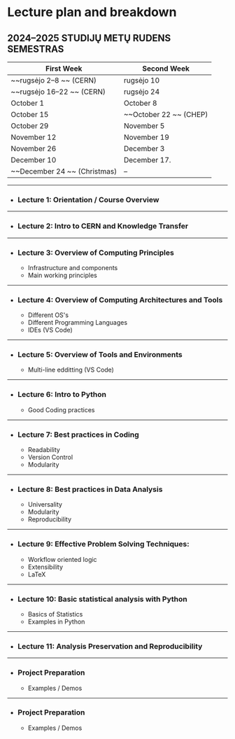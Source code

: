# Lecture plan and breakdown

## 2024–2025 STUDIJŲ METŲ RUDENS SEMESTRAS

| **First Week**                 | **Second Week**         |
| ------------------------------ | ----------------------- |
| ~~rugsėjo 2–8 ~~ (CERN)      | rugsėjo 10            |
| ~~rugsėjo 16–22 ~~ (CERN)    | rugsėjo 24            |
| October 1                     | October 8              |
| October 15                    | ~~October 22 ~~ (CHEP) |
| October 29                      | November 5           |
| November 12                 | November 19          |
| November 26                 | December 3            |
| December 10                  | December 17.            |
| ~~December 24 ~~ (Christmas) | –                       |

---

- ### Lecture 1: Orientation / Course Overview

---

- ### Lecture 2: Intro to CERN and Knowledge Transfer

---

- ### Lecture 3: Overview of Computing Principles

  - Infrastructure and components
  - Main working principles

---

- ### Lecture 4: Overview of Computing Architectures and Tools

  - Different OS's
  - Different Programming Languages
  - IDEs (VS Code)

---

- ### Lecture 5: Overview of Tools and Environments

    - Multi-line edditting (VS Code)

---

- ### Lecture 6: Intro to Python

  - Good Coding practices

---

- ### Lecture 7: Best practices in Coding

  - Readability
  - Version Control
  - Modularity

---

- ### Lecture 8: Best practices in Data Analysis

  - Universality
  - Modularity
  - Reproducibility

---

- ### Lecture 9: Effective Problem Solving Techniques:

  - Workflow oriented logic
  - Extensibility
  - LaTeX 
  
---

- ### Lecture 10: Basic statistical analysis with Python

  - Basics of Statistics
  - Examples in Python

---

- ### Lecture 11: Analysis Preservation and Reproducibility

---

- ### Project Preparation

  - Examples / Demos

---

- ### Project Preparation

  - Examples / Demos
